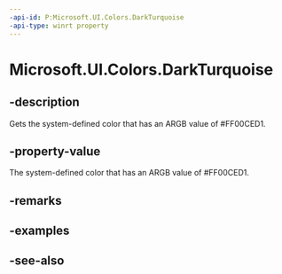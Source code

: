 ```yaml
---
-api-id: P:Microsoft.UI.Colors.DarkTurquoise
-api-type: winrt property
---
```


<!-- Property syntax
public Windows.UI.Color DarkTurquoise { get; }
-->

# Microsoft.UI.Colors.DarkTurquoise

## -description

Gets the system-defined color that has an ARGB value of #FF00CED1.

## -property-value

The system-defined color that has an ARGB value of #FF00CED1.

## -remarks

## -examples

## -see-also
